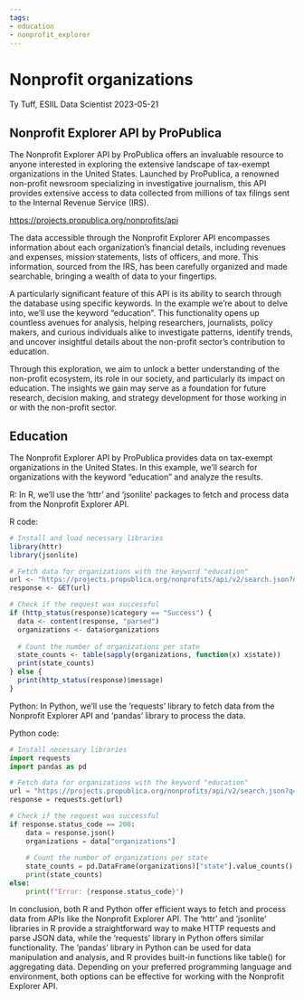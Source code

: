 ```yaml
---
tags:
- education
- nonprofit_explorer
---
```


Nonprofit organizations
================
Ty Tuff, ESIIL Data Scientist
2023-05-21

## Nonprofit Explorer API by ProPublica

The Nonprofit Explorer API by ProPublica offers an invaluable resource
to anyone interested in exploring the extensive landscape of tax-exempt
organizations in the United States. Launched by ProPublica, a renowned
non-profit newsroom specializing in investigative journalism, this API
provides extensive access to data collected from millions of tax filings
sent to the Internal Revenue Service (IRS).

<https://projects.propublica.org/nonprofits/api>

The data accessible through the Nonprofit Explorer API encompasses
information about each organization’s financial details, including
revenues and expenses, mission statements, lists of officers, and more.
This information, sourced from the IRS, has been carefully organized and
made searchable, bringing a wealth of data to your fingertips.

A particularly significant feature of this API is its ability to search
through the database using specific keywords. In the example we’re about
to delve into, we’ll use the keyword “education”. This functionality
opens up countless avenues for analysis, helping researchers,
journalists, policy makers, and curious individuals alike to investigate
patterns, identify trends, and uncover insightful details about the
non-profit sector’s contribution to education.

Through this exploration, we aim to unlock a better understanding of the
non-profit ecosystem, its role in our society, and particularly its
impact on education. The insights we gain may serve as a foundation for
future research, decision making, and strategy development for those
working in or with the non-profit sector.

## Education

The Nonprofit Explorer API by ProPublica provides data on tax-exempt
organizations in the United States. In this example, we’ll search for
organizations with the keyword “education” and analyze the results.

R: In R, we’ll use the ‘httr’ and ‘jsonlite’ packages to fetch and
process data from the Nonprofit Explorer API.

R code:

``` r
# Install and load necessary libraries
library(httr)
library(jsonlite)

# Fetch data for organizations with the keyword "education"
url <- "https://projects.propublica.org/nonprofits/api/v2/search.json?q=education"
response <- GET(url)

# Check if the request was successful
if (http_status(response)$category == "Success") {
  data <- content(response, "parsed")
  organizations <- data$organizations
  
  # Count the number of organizations per state
  state_counts <- table(sapply(organizations, function(x) x$state))
  print(state_counts)
} else {
  print(http_status(response)$message)
}
```

Python: In Python, we’ll use the ‘requests’ library to fetch data from
the Nonprofit Explorer API and ‘pandas’ library to process the data.

Python code:

``` python
# Install necessary libraries
import requests
import pandas as pd

# Fetch data for organizations with the keyword "education"
url = "https://projects.propublica.org/nonprofits/api/v2/search.json?q=education"
response = requests.get(url)

# Check if the request was successful
if response.status_code == 200:
    data = response.json()
    organizations = data["organizations"]
    
    # Count the number of organizations per state
    state_counts = pd.DataFrame(organizations)["state"].value_counts()
    print(state_counts)
else:
    print(f"Error: {response.status_code}")
```

In conclusion, both R and Python offer efficient ways to fetch and
process data from APIs like the Nonprofit Explorer API. The ‘httr’ and
‘jsonlite’ libraries in R provide a straightforward way to make HTTP
requests and parse JSON data, while the ‘requests’ library in Python
offers similar functionality. The ‘pandas’ library in Python can be used
for data manipulation and analysis, and R provides built-in functions
like table() for aggregating data. Depending on your preferred
programming language and environment, both options can be effective for
working with the Nonprofit Explorer API.
